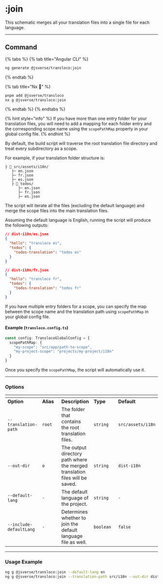 # :join

This schematic merges all your translation files into a single file for each language.

***

## Command

{% tabs %}
{% tab title="Angular CLI" %}
```bash
ng generate @jsverse/transloco:join
```
{% endtab %}

{% tab title="Nx 🐋" %}
```bash
pnpm add @jsverse/transloco
nx g @jsverse/transloco:join
```
{% endtab %}
{% endtabs %}

{% hint style="info" %}
If you have more than one entry folder for your translation files, you will need to add a mapping for each folder entry and the corresponding scope name using the `scopePathMap` property in your global config file.
{% endhint %}

By default, the build script will traverse the root translation file directory and treat every subdirectory as a scope.

For example, if your translation folder structure is:

```
├ 📂 src/assets/i18n/
   ├─ en.json
   ├─ fr.json
   ├─ es.json
   ├ 📂 todos/
      ├─ en.json
      ├─ fr.json
      ├─ es.json
```

The script will iterate all the files (excluding the default language) and merge the scope files into the main translation files.

Assuming the default language is English, running the script will produce the following outputs:

```json
// dist-i18n/es.json
{
  "hello": "transloco es",
  "todos": {
    "todos-translation": "todos es"
  }
}

// dist-i18n/fr.json
{
  "hello": "transloco fr",
  "todos": {
    "todos-translation": "todos fr"
  }
}
```

If you have multiple entry folders for a scope, you can specify the map between the scope name and the translation path using `scopePathMap` in your global config file.

#### Example (`transloco.config.ts`)

```ts
const config: TranslocoGlobalConfig = {
  scopePathMap: {
    "my-scope": "src/app/path-to-scope",
    "my-project-scope": "projects/my-project/i18n"
  }
}
```

Once you specify the `scopePathMap`, the script will automatically use it.

***

### Options

<table data-header-hidden><thead><tr><th></th><th width="100"></th><th></th><th width="112"></th><th width="120"></th></tr></thead><tbody><tr><td><strong>Option</strong></td><td><strong>Alias</strong></td><td><strong>Description</strong></td><td><strong>Type</strong></td><td><strong>Default</strong></td></tr><tr><td><code>--translation-path</code></td><td><code>root</code></td><td>The folder that contains the root translation files.</td><td><code>string</code></td><td><code>src/assets/i18n</code></td></tr><tr><td><code>--out-dir</code></td><td><code>o</code></td><td>The output directory path where the merged translation files will be saved.</td><td><code>string</code></td><td><code>dist-i18n</code></td></tr><tr><td><code>--default-lang</code></td><td><code>-</code></td><td>The default language of the project.</td><td><code>string</code></td><td><code>-</code></td></tr><tr><td><code>--include-defaultLang</code></td><td><code>-</code></td><td>Determines whether to join the default language file as well.</td><td><code>boolean</code></td><td><code>false</code></td></tr></tbody></table>

***

### **Usage Example**

```bash
ng g @jsverse/transloco:join --default-lang en
ng g @jsverse/transloco:join --translation-path src/i18n --out-dir dist/i18n
```
